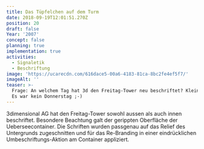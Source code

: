 ```yaml
---
title: Das Tüpfelchen auf dem Turm
date: 2018-09-19T12:01:51.270Z
position: 20
draft: false
Year: '2007'
concept: false
planning: true
implementation: true
activities:
  - Signaletik
  - Beschriftung
image: 'https://ucarecdn.com/616dace5-00a6-4183-81ca-8bc2fe4ef5f7/'
imageAlt: ''
teaser: >-
  Frage: An welchem Tag hat 3d den Freitag-Tower neu beschriftet? Kleiner Tip:
  Es war kein Donnerstag ;-)
---
```

3dimensional AG hat den Freitag-Tower sowohl aussen als auch innen beschriftet. Besondere Beachtung galt der gerippten Oberfläche der Ueberseecontainer. Die Schriften wurden passgenau auf das Relief des Untergrunds zugeschnitten und für das Re-Branding in einer eindrücklichen Umbeschriftungs-Aktion am Container appliziert.

